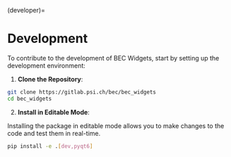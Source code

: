 (developer)=
# Development

To contribute to the development of BEC Widgets, start by setting up the development environment:

1. **Clone the Repository**: 
```bash
git clone https://gitlab.psi.ch/bec/bec_widgets
cd bec_widgets
```
2. **Install in Editable Mode**:

Installing the package in editable mode allows you to make changes to the code and test them in real-time.
```bash
pip install -e .[dev,pyqt6]
```


